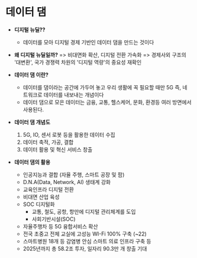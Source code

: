 # 데이터 댐

- **디지털 뉴딜??**
  - 데이터를 모아 디지털 경제 기반인 데이터 댐을 만드는 것이다

- **왜 디지털 뉴딜일까?**
    => 비대면화 확산, 디지털 전환 가속화
    => 경제사외 구조의 '대변환', 국가 경쟁력 차원의 '디지털 역량'의 중요성 재확인

- **데이터 댐 이란?**
  - 데이터를 댐이라는 공간에 가두어 놓고 우리 생활에 꼭 필요할 때만 5G 즉, 네트워크로 데이터를 내보내는 개념이다
  - 데이터 댐으로 모은 데이터는 금융, 교통, 헬스케어, 문화, 환경등 여러 방면에서 사용된다.


- **데이터 댐 개념도**
  1. 5G, IO, 센서 로봇 등을 활용한 데이터 수집
  2. 데이터 축적, 가공, 결합
  3. 데이터 활용 및 혁신 서비스 창출

- **데이터 댐의 활용**
  - 인공지능과 결합 (자율 주행, 스마트 공장 및 팜)
  - D.N.A(Data, Network, AI) 생태계 강화
  - 교육인프라 디지털 전환
  - 비대면 산업 육성
  - SOC 디지털화
    - 교통, 철도, 공항, 항만에 디지털 관리체계를 도입
    - 사회기반시설(SOC)
  - 자율주행차 등 5G 융합서비스 확산
  - 전국 초중고 전체 교실에 고성능 WI-Fi 100% 구축 (~22)
  - 스마트병원 18개 등 감염병 안심 스마트 의료 인프라 구축 등
  - 2025년까지 총 58.2조 투자, 일자리 90.3만 개 창출 기대